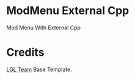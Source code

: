 # ModMenu External Cpp
Mod Menu With External Cpp

# Credits
[LGL Team](https://github.com/LGLTeam) Base Template.
